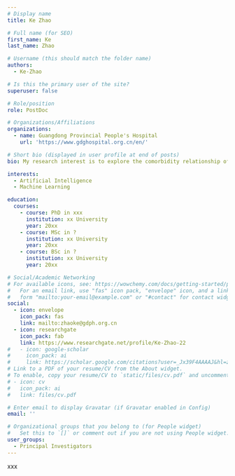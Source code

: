 ```yaml
---
# Display name
title: Ke Zhao

# Full name (for SEO)
first_name: Ke
last_name: Zhao

# Username (this should match the folder name)
authors:
  - Ke-Zhao

# Is this the primary user of the site?
superuser: false

# Role/position
role: PostDoc

# Organizations/Affiliations
organizations:
  - name: Guangdong Provincial People's Hospital
    url: 'https://www.gdghospital.org.cn/en/'

# Short bio (displayed in user profile at end of posts)
bio: My research interest is to explore the comorbidity relationship of diseases based on complex networks and to find new combination markers, and has constructed multiple biomarker databases and prediction models.

interests:
  - Artificial Intelligence
  - Machine Learning

education:
  courses:
    - course: PhD in xxx
      institution: xx University
      year: 20xx
    - course: MSc in ?
      institution: xx University
      year: 20xx
    - course: BSc in ?
      institution: xx University
      year: 20xx

# Social/Academic Networking
# For available icons, see: https://wowchemy.com/docs/getting-started/page-builder/#icons
#   For an email link, use "fas" icon pack, "envelope" icon, and a link in the
#   form "mailto:your-email@example.com" or "#contact" for contact widget.
social:
  - icon: envelope
    icon_pack: fas
    link: mailto:zhaoke@gdph.org.cn
  - icon: researchgate
    icon_pack: fab
    link: https://www.researchgate.net/profile/Ke-Zhao-22
#   - icon: google-scholar
#     icon_pack: ai
#     link: https://scholar.google.com/citations?user=_Jx39F4AAAAJ&hl=zh-CN&oi=sra
# Link to a PDF of your resume/CV from the About widget.
# To enable, copy your resume/CV to `static/files/cv.pdf` and uncomment the lines below.
# - icon: cv
#   icon_pack: ai
#   link: files/cv.pdf

# Enter email to display Gravatar (if Gravatar enabled in Config)
email: ''

# Organizational groups that you belong to (for People widget)
#   Set this to `[]` or comment out if you are not using People widget.
user_groups:
  - Principal Investigators
---
```


xxx